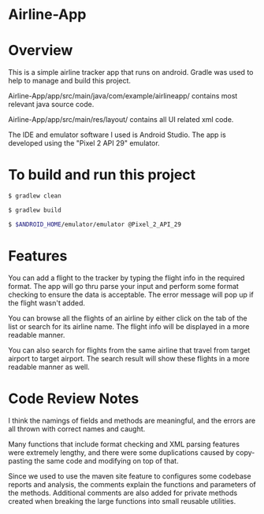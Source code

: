 # Airline-App

# Overview
This is a simple airline tracker app that runs on android. Gradle was used to help to manage and build this project.

Airline-App/app/src/main/java/com/example/airlineapp/ contains most relevant java source code.

Airline-App/app/src/main/res/layout/ contains all UI related xml code.

The IDE and emulator software I used is Android Studio. The app is developed using the "Pixel 2 API 29" emulator.

# To build and run this project
```sh
$ gradlew clean
```
```sh
$ gradlew build
```
```sh
$ $ANDROID_HOME/emulator/emulator @Pixel_2_API_29
```

# Features
You can add a flight to the tracker by typing the flight info in the required format.
The app will go thru parse your input and perform some format checking to ensure the data is acceptable.
The error message will pop up if the flight wasn't added.

You can browse all the flights of an airline by either click on the tab of the list or search for its airline name. 
The flight info will be displayed in a more readable manner. 

You can also search for flights from the same airline that travel from target airport to target airport.
The search result will show these flights in a more readable manner as well.

# Code Review Notes
I think the namings of fields and methods are meaningful, and the errors are all thrown with correct names and caught.

Many functions that include format checking and XML parsing features were extremely lengthy, and there were some duplications caused by copy-pasting the same code and modifying on top of that.

Since we used to use the maven site feature to configures some codebase reports and analysis, the comments explain the functions and parameters of the methods. Additional comments are also added for private methods created when breaking the large functions into small reusable utilities.
